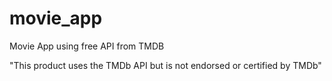 # movie_app
Movie App using free API from TMDB 


"This product uses the TMDb API but is not endorsed or certified by TMDb"
